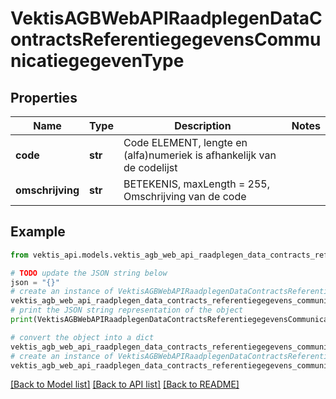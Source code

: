 # VektisAGBWebAPIRaadplegenDataContractsReferentiegegevensCommunicatiegegevenType



## Properties

Name | Type | Description | Notes
------------ | ------------- | ------------- | -------------
**code** | **str** | Code ELEMENT, lengte en (alfa)numeriek is afhankelijk van de codelijst | 
**omschrijving** | **str** | BETEKENIS, maxLength &#x3D; 255, Omschrijving van de code | 

## Example

```python
from vektis_api.models.vektis_agb_web_api_raadplegen_data_contracts_referentiegegevens_communicatiegegeven_type import VektisAGBWebAPIRaadplegenDataContractsReferentiegegevensCommunicatiegegevenType

# TODO update the JSON string below
json = "{}"
# create an instance of VektisAGBWebAPIRaadplegenDataContractsReferentiegegevensCommunicatiegegevenType from a JSON string
vektis_agb_web_api_raadplegen_data_contracts_referentiegegevens_communicatiegegeven_type_instance = VektisAGBWebAPIRaadplegenDataContractsReferentiegegevensCommunicatiegegevenType.from_json(json)
# print the JSON string representation of the object
print(VektisAGBWebAPIRaadplegenDataContractsReferentiegegevensCommunicatiegegevenType.to_json())

# convert the object into a dict
vektis_agb_web_api_raadplegen_data_contracts_referentiegegevens_communicatiegegeven_type_dict = vektis_agb_web_api_raadplegen_data_contracts_referentiegegevens_communicatiegegeven_type_instance.to_dict()
# create an instance of VektisAGBWebAPIRaadplegenDataContractsReferentiegegevensCommunicatiegegevenType from a dict
vektis_agb_web_api_raadplegen_data_contracts_referentiegegevens_communicatiegegeven_type_from_dict = VektisAGBWebAPIRaadplegenDataContractsReferentiegegevensCommunicatiegegevenType.from_dict(vektis_agb_web_api_raadplegen_data_contracts_referentiegegevens_communicatiegegeven_type_dict)
```
[[Back to Model list]](../README.md#documentation-for-models) [[Back to API list]](../README.md#documentation-for-api-endpoints) [[Back to README]](../README.md)


